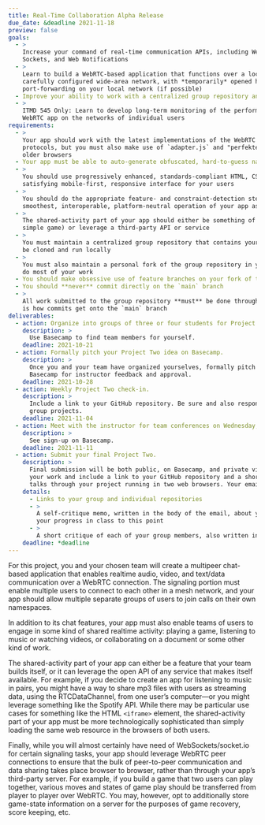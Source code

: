 ```yaml
---
title: Real-Time Collaboration Alpha Release
due_date: &deadline 2021-11-18
preview: false
goals:
  - >
    Increase your command of real-time communication APIs, including WebRTC, Web Workers, Web
    Sockets, and Web Notifications
  - >
    Learn to build a WebRTC-based application that functions over a local-area network or a
    carefully configured wide-area network, with *temporarily* opened high-numbered ports and
    port-forwarding on your local network (if possible)
  - Improve your ability to work with a centralized group repository and an individual fork
  - >
    ITMD 545 Only: Learn to develop long-term monitoring of the performance and effects of your
    WebRTC app on the networks of individual users
requirements:
  - >
    Your app should work with the latest implementations of the WebRTC specification and its
    protocols, but you must also make use of `adapter.js` and "perfekted negotiation" fallbacks for
    older browsers
  - Your app must be able to auto-generate obfuscated, hard-to-guess namespaces for users
  - >
    You should use progressively enhanced, standards-compliant HTML, CSS, and JavaScript to build a
    satisfying mobile-first, responsive interface for your users
  - >
    You should do the appropriate feature- and constraint-detection steps necessary to ensure the
    smoothest, interoperable, platform-neutral operation of your app as possible
  - >
    The shared-activity part of your app should either be something of your group’s creation (like a
    simple game) or leverage a third-party API or service
  - >
    You must maintain a centralized group repository that contains your ExpressJS app, which can
    be cloned and run locally
  - >
    You must also maintain a personal fork of the group repository in your GitHub account where you
    do most of your work
  - You should make obsessive use of feature branches on your fork of the group repository
  - You should **never** commit directly on the `main` branch
  - >
    All work submitted to the group repository **must** be done through pull requests on GitHub, which
    is how commits get onto the `main` branch
deliverables:
  - action: Organize into groups of three or four students for Project Two.
    description: >
      Use Basecamp to find team members for yourself.
    deadline: 2021-10-21
  - action: Formally pitch your Project Two idea on Basecamp.
    description: >
      Once you and your team have organized yourselves, formally pitch your Project Two idea on
      Basecamp for instructor feedback and approval.
    deadline: 2021-10-28
  - action: Weekly Project Two check-in.
    description: >
      Include a link to your GitHub repository. Be sure and also respond to the progress of other
      group projects.
    deadline: 2021-11-04
  - action: Meet with the instructor for team conferences on Wednesday, November 7.
    description: >
      See sign-up on Basecamp.
    deadline: 2021-11-11
  - action: Submit your final Project Two.
    description: >
      Final submission will be both public, on Basecamp, and private via email. On Basecamp, post
      your work and include a link to your GitHub repository and a short video where your group
      talks through your project running in two web browsers. Your email should include:
    details:
      - Links to your group and individual repositories
      - >
        A self-critique memo, written in the body of the email, about your work on the project and
        your progress in class to this point
      - >
        A short critique of each of your group members, also written in the body of the email
    deadline: *deadline
---
```


For this project, you and your chosen team will create a multipeer chat-based application that
enables realtime audio, video, and text/data communication over a WebRTC connection. The signaling
portion must enable multiple users to connect to each other in a mesh network, and your app should
allow multiple separate groups of users to join calls on their own namespaces.

In addition to its chat features, your app must also enable teams of users to engage in some kind of
shared realtime activity: playing a game, listening to music or watching videos, or collaborating on
a document or some other kind of work.

The shared-activity part of your app can either be a feature that your team builds itself, or it can
leverage the open API of any service that makes itself available. For example, if you decide to
create an app for listening to music in pairs, you might have a way to share mp3 files with users as
streaming data, using the RTCDataChannel, from one user’s computer—or you might leverage something
like the Spotify API. While there may be particular use cases for something like the HTML `<iframe>`
element, the shared-activity part of your app must be more technologically sophisticated than simply
loading the same web resource in the browsers of both users.

Finally, while you will almost certainly have need of WebSockets/socket.io for certain signaling
tasks, your app should leverage WebRTC peer connections to ensure that the bulk of peer-to-peer
communication and data sharing takes place browser to browser, rather than through your app’s
third-party server. For example, if you build a game that two users can play together, various moves
and states of game play should be transferred from player to player over WebRTC. You may, however,
opt to additionally store game-state information on a server for the purposes of game recovery,
score keeping, etc.
